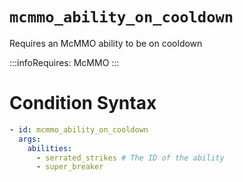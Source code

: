 # `mcmmo_ability_on_cooldown`

Requires an McMMO ability to be on cooldown

:::infoRequires:
McMMO
:::

# Condition Syntax
```yaml
- id: mcmmo_ability_on_cooldown
  args:
    abilities: 
	  - serrated_strikes # The ID of the ability
	  - super_breaker
```
